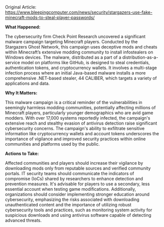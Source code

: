 Original Article: https://www.bleepingcomputer.com/news/security/stargazers-use-fake-minecraft-mods-to-steal-player-passwords/

**What Happened:**

The cybersecurity firm Check Point Research uncovered a significant malware campaign targeting Minecraft players. Conducted by the Stargazers Ghost Network, this campaign uses deceptive mods and cheats within Minecraft’s extensive modding community to install infostealers on Windows devices. The malware, distributed as a part of a distribution-as-a-service model on platforms like GitHub, is designed to steal credentials, authentication tokens, and cryptocurrency wallets. It involves a multi-stage infection process where an initial Java-based malware installs a more comprehensive .NET-based stealer, 44 CALIBER, which targets a variety of applications and data.

**Why It Matters:**

This malware campaign is a critical reminder of the vulnerabilities in seemingly harmless modding communities, potentially affecting millions of Minecraft players, particularly younger demographics who are avid game modders. With over 17,000 systems reportedly infected, the campaign's extensive reach and stealthy evasion of antivirus detection raise significant cybersecurity concerns. The campaign's ability to exfiltrate sensitive information like cryptocurrency wallets and account tokens underscores the importance of vigilance and improved security practices within online communities and platforms used by the public.

**Actions to Take:**

Affected communities and players should increase their vigilance by downloading mods only from reputable sources and verified community portals. IT security teams should communicate the indicators of compromise (IoCs) shared by researchers to enhance detection and prevention measures. It's advisable for players to use a secondary, less essential account when testing game modifications. Additionally, organizations should consider implementing stronger education around cybersecurity, emphasizing the risks associated with downloading unauthenticated content and the importance of utilizing robust cybersecurity tools and practices, such as monitoring system activity for suspicious downloads and using antivirus software capable of detecting advanced threats.